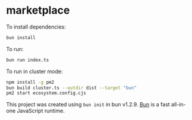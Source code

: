 # marketplace

To install dependencies:

```bash
bun install
```

To run:

```bash
bun run index.ts
```
To run in cluster mode:

```bash
npm install -g pm2
bun build cluster.ts --outdir dist --target "bun"
pm2 start ecosystem.config.cjs
```

This project was created using `bun init` in bun v1.2.9. [Bun](https://bun.sh) is a fast all-in-one JavaScript runtime.
